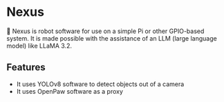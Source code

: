 # Nexus 
🤖 Nexus is robot software for use on a simple Pi or other GPIO-based system. It is made possible with the assistance of an LLM (large language model) like LLaMA 3.2.
## Features
- It uses YOLOv8 software to detect objects out of a camera
- It uses OpenPaw software as a proxy
